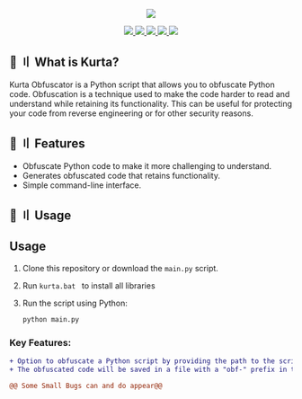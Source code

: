 <p align="center">
  <img src="https://media.discordapp.net/attachments/972533899462836334/1135945103383482419/5DC7677E-4B7F-4486-9F0D-FCE8B73214D4.gif">
</p>

<p align="center">
  <a href="https://www.python.org">
    <img src="https://img.shields.io/badge/Python-3.11-blue">
    <img src="https://img.shields.io/badge/Version-1.0-success">
    <img src="https://img.shields.io/badge/License-MIT-important"> 
    <img src="https://img.shields.io/github/stars/23Savagee/Kurta-?style=flat&color=red">
  </a>
  <a href="https://github.com/23Savagee/Kurta-">
    <img src="https://visitor-badge.laobi.icu/badge?page_id=23Savagee.Kurta-" /></a>
    
  </a> 

## 🔐 〢 What is Kurta?
Kurta Obfuscator is a Python script that allows you to obfuscate Python code. Obfuscation is a technique used to make the code harder to read and understand while retaining its functionality. This can be useful for protecting your code from reverse engineering or for other security reasons.

## 📁 〢 Features

- Obfuscate Python code to make it more challenging to understand.
- Generates obfuscated code that retains functionality.
- Simple command-line interface.

## 📝 〢 Usage
## Usage

1. Clone this repository or download the `main.py` script.
2. Run  `kurta.bat ` to install all libraries
3. Run the script using Python:

   ```bash
   python main.py
   ```

### Key Features:
```diff
+ Option to obfuscate a Python script by providing the path to the script file you want to obfuscate.
+ The obfuscated code will be saved in a file with a "obf-" prefix in the "build" folder.

@@ Some Small Bugs can and do appear@@
```
